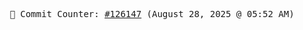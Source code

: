 <p align="center">
    <samp>
        📮 Commit Counter: <a href="https://github.com/Javascript-void0/Javascript-void0/commits/main">#126147</a> (August 28, 2025 @ 05:52 AM)
    </samp>
</p>